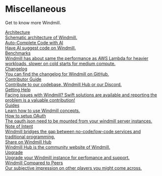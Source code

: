 # Miscellaneous

Get to know more Windmill.

<div class="text-xl mb-2 font-semibold"></div>
<div class="grid grid-cols-2 gap-6 mb-4">
  <a href="/docs/misc/architecture" class="rounded-md p-6 border border-gray-200 hover:border-blue-500 transition-all cursor-pointer flex flex-col gap-2 !no-underline" >
   <div class="text-lg font-semibold text-gray-900">Architecture</div>
    <div class="text-sm text-gray-500">Schematic architecture of Windmill.</div>
  </a>
  <a href="/docs/misc/code_autocompletion" class="rounded-md p-6 border border-gray-200 hover:border-blue-500 transition-all cursor-pointer flex flex-col gap-2 !no-underline" >
   <div class="text-lg font-semibold text-gray-900">Auto-Complete Code with AI</div>
    <div class="text-sm text-gray-500">Have AI suggest code on Windmill.</div>
  </a>
  <a href="/docs/misc/benchmarks" class="rounded-md p-6 border border-gray-200 hover:border-blue-500 transition-all cursor-pointer flex flex-col gap-2 !no-underline" >
   <div class="text-lg font-semibold text-gray-900">Benchmarks</div>
    <div class="text-sm text-gray-500">Windmill has about same the performance as AWS Lambda for heavier workloads, slower on cold starts for medium compute.</div>
  </a>
  <a href="/docs/misc/changelog" class="rounded-md p-6 border border-gray-200 hover:border-blue-500 transition-all cursor-pointer flex flex-col gap-2 !no-underline" >
   <div class="text-lg font-semibold text-gray-900">Changelog</div>
    <div class="text-sm text-gray-500">You can find the changelog for Windmill on GitHub.</div>
  </a>
  <a href="/docs/misc/contributing" class="rounded-md p-6 border border-gray-200 hover:border-blue-500 transition-all cursor-pointer flex flex-col gap-2 !no-underline" >
   <div class="text-lg font-semibold text-gray-900">Contributor Guide</div>
    <div class="text-sm text-gray-500">Contribute to our codebase, Windmill Hub or our Discord.</div>
  </a>
  <a href="/docs/misc/getting_help" class="rounded-md p-6 border border-gray-200 hover:border-blue-500 transition-all cursor-pointer flex flex-col gap-2 !no-underline" >
   <div class="text-lg font-semibold text-gray-900">Getting Help</div>
    <div class="text-sm text-gray-500">Facing issues with Windmill? Swift solutions are available and reporting the problem is a valuable contribution!</div>
    </a>
    <a href="/docs/misc/guides" class="rounded-md p-6 border border-gray-200 hover:border-blue-500 transition-all cursor-pointer flex flex-col gap-2 !no-underline" >
   <div class="text-lg font-semibold text-gray-900">Guides</div>
    <div class="text-sm text-gray-500">Learn how to use Windmill concepts.</div>
    </a>
    <a href="/docs/misc/setup_oauth" class="rounded-md p-6 border border-gray-200 hover:border-blue-500 transition-all cursor-pointer flex flex-col gap-2 !no-underline" >
   <div class="text-lg font-semibold text-gray-900">How to setup OAuth</div>
    <div class="text-sm text-gray-500">The oauth.json need to be mounted from your windmill server instances.</div>
    </a>
    <a href="/docs/misc/note_of_intent" class="rounded-md p-6 border border-gray-200 hover:border-blue-500 transition-all cursor-pointer flex flex-col gap-2 !no-underline" >
   <div class="text-lg font-semibold text-gray-900">Note of Intent</div>
    <div class="text-sm text-gray-500">Windmill bridges the gap between no-code/low-code services and traditional programming.</div>
  </a>
  <a href="/docs/misc/share_on_hub" class="rounded-md p-6 border border-gray-200 hover:border-blue-500 transition-all cursor-pointer flex flex-col gap-2 !no-underline" >
   <div class="text-lg font-semibold text-gray-900">Share on Windmill Hub</div>
    <div class="text-sm text-gray-500">Windmill Hub is the community website of Windmill.</div>
  </a>
  <a href="/docs/misc/upgrade" class="rounded-md p-6 border border-gray-200 hover:border-blue-500 transition-all cursor-pointer flex flex-col gap-2 !no-underline" >
   <div class="text-lg font-semibold text-gray-900">Upgrade</div>
    <div class="text-sm text-gray-500">Upgrade your Windmill instance for perfomance and support.</div>
  </a>
  <a href="/docs/misc/windmill_compared_to_peers" class="rounded-md p-6 border border-gray-200 hover:border-blue-500 transition-all cursor-pointer flex flex-col gap-2 !no-underline" >
   <div class="text-lg font-semibold text-gray-900">Windmill Compared to Peers</div>
    <div class="text-sm text-gray-500">Our subjective impression on other players you might come across.</div>
  </a>
</div>
